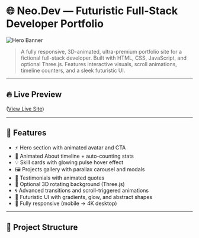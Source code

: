 # 🌐 Neo.Dev — Futuristic Full-Stack Developer Portfolio

![Hero Banner](./assets/images/preview.jpg)

> A fully responsive, 3D-animated, ultra-premium portfolio site for a fictional full-stack developer. Built with HTML, CSS, JavaScript, and optional Three.js. Features interactive visuals, scroll animations, timeline counters, and a sleek futuristic UI.

---

## 🔥 Live Preview
([View Live Site](https://munzir-mdn.github.io/FuturisticPortfolio/))

---

## 🎯 Features

- ⚡ Hero section with animated avatar and CTA
- 🧠 Animated About timeline + auto-counting stats
- 💡 Skill cards with glowing pulse hover effect
- 🖼️ Projects gallery with parallax carousel and modals
- 💬 Testimonials with animated quotes
- 🌌 Optional 3D rotating background (Three.js)
- 🌀 Advanced transitions and scroll-triggered animations
- 💎 Futuristic UI with gradients, glow, and abstract shapes
- 📱 Fully responsive (mobile → 4K desktop)

---

## 📁 Project Structure

